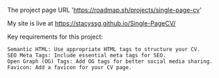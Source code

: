 The project page URL 'https://roadmap.sh/projects/single-page-cv'

My site is live at https://stacyssg.github.io/Single-PageCV/

Key requirements for this project:

    Semantic HTML: Use appropriate HTML tags to structure your CV.
    SEO Meta Tags: Include essential meta tags for SEO.
    Open Graph (OG) Tags: Add OG tags for better social media sharing.
    Favicon: Add a favicon for your CV page.
